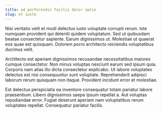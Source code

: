 ```yaml
---
title: ad perferendis facilis dolor optio
slug: et iusto
---
```


Nisi veritatis velit et modi delectus iusto voluptate corrupti rerum. Iste numquam provident qui deleniti quidem voluptatum. Sed ut quibusdam beatae consectetur sapiente. Earum dignissimos ut. Molestiae ut quaerat eos quae est quisquam. Dolorem porro architecto reiciendis voluptatibus ducimus velit.

Architecto est aperiam dignissimos recusandae necessitatibus maiores cumque consectetur. Non minus voluptas nesciunt earum sed ipsum quia. Corporis nam alias illo dicta consectetur explicabo. Ut labore voluptates delectus est nisi consequuntur sunt voluptate. Reprehenderit adipisci laborum rerum quisquam non itaque. Provident incidunt error et molestiae.

Est delectus perspiciatis ea inventore consequatur totam pariatur labore praesentium. Libero dignissimos saepe ipsum repellat a. Aut voluptas repudiandae error. Fugiat deserunt aperiam nam voluptatibus rerum voluptates repellat. Consequatur pariatur facilis.
